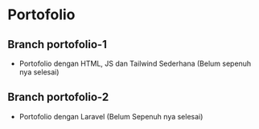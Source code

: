 # Portofolio

## Branch portofolio-1
- Portofolio dengan HTML, JS dan Tailwind Sederhana (Belum sepenuh nya selesai)

## Branch portofolio-2
- Portofolio dengan Laravel (Belum Sepenuh nya selesai)
